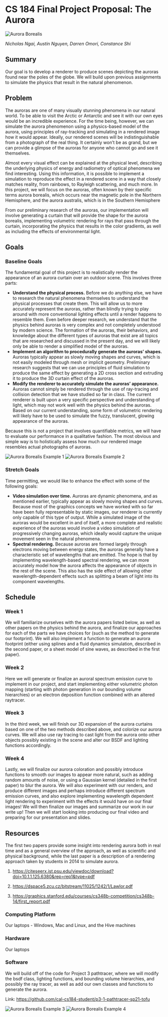 # CS 184 Final Project Proposal: The Aurora

![Aurora Borealis](/images/aurora1.jpg")

_Nicholas Ngai, Austin Nguyen, Darren Omori, Constance Shi_

## Summary

Our goal is to develop a renderer to produce scenes depicting the auroras found near the poles of the globe. We will build upon previous assignments to simulate the physics that result in the natural phenomenon.

## Problem

The auroras are one of many visually stunning phenomena in our natural world. To be able to visit the Arctic or Antarctic and see it with our own eyes would be an incredible experience. For the time being, however, we can simulate the aurora phenomenon using a physics-based model of the aurora, using principles of ray-tracking and simulating in a rendered image how it would appear. Ideally, our rendered scenes will be indistinguishable from a photograph of the real thing. It certainly won’t be as grand, but we can provide a glimpse of the auroras for anyone who cannot go and see it themselves.

Almost every visual effect can be explained at the physical level, describing the underlying physics of energy and radiometry of optical phenomena we find interesting. Using this information, it is possible to implement a simulation to reproduce the effect in a rendered scene in a way that closely matches reality, from rainbows, to Rayleigh scattering, and much more. In this project, we will focus on the auroras, often known by their specific terms aurora borealis, which occurs near the magnetic pole in the Northern Hemisphere, and the aurora australis, which is in the Southern Hemisphere

From our preliminary research of the auroras, our implementation will involve generating a curtain that will provide the shape for the aurora borealis, implementing volumetric rendering for rays that pass through the curtain, incorporating the physics that results in the color gradients, as well as including the effects of environmental light.

## Goals

### Baseline Goals

The fundamental goal of this project is to realistically render the appearance of an aurora curtain over an outdoor scene. This involves three parts:

- **Understand the physical process.** Before we do anything else, we have to research the natural phenomena themselves to understand the physical processes that create them. This will allow us to more accurately represent the auroras, rather than blindly trying to play around with more conventional lighting effects until a render happens to resemble them. Even before deeper research, we understand that the physics behind auroras is very complex and not completely understood by modern science. The formation of the auroras, their behaviors, and knowledge about the different types of auroras that exist are all topics that are researched and discussed in the present day, and we will likely only be able to render a simplified model of the auroras.
- **Implement an algorithm to procedurally generate the auroras’ shapes.** Auroras typically appear as slowly moving shapes and curves, which is not easily modeled through mesh or implicit geometry. Preliminary research suggests that we can use principles of fluid simulation to produce the same effect by generating a 2D cross section and extruding it to produce the 3D curtain effect of the auroras.
- **Modify the renderer to accurately simulate the auroras’ appearance.** Auroras cannot simply be rendered through the use of ray-tracing and collision detection that we have studied so far in class. The current renderer is built upon a very specific perspective and understanding of light, which may not work well with the physics behind the auroras. Based on our current understanding, some form of volumetric rendering will likely have to be used to simulate the fuzzy, translucent, glowing appearance of the auroras.

Because this is not a project that involves quantifiable metrics, we will have to evaluate our performance in a qualitative fashion.  The most obvious and simple way is to holistically assess how much our rendered image resembles actual photographs of auroras.

![Aurora Borealis Example 1](/images/aurora2.jpg")
![Aurora Borealis Example 2](/images/aurora3.jpg")

### Stretch Goals

Time permitting, we would like to enhance the effect with some of the following goals:

- **Video simulation over time.** Auroras are dynamic phenomena, and as mentioned earlier, typically appear as slowly moving shapes and curves. Because most of the graphics concepts we have worked with so far have been fully representable by static images, our renderer is currently only capable of this type of output. While a simulated image of the auroras would be excellent in and of itself, a more complete and realistic experience of the auroras would involve a video simulation of progressively changing auroras, which ideally would capture the unique movement seen in the natural phenomena.
- **Spectral rendering.** Because auroras are formed largely through electrons moving between energy states, the auroras generally have a characteristic set of wavelengths that are emitted. The hope is that by implementing wavelength-based spectral rendering, we can more accurately model how the aurora affects the appearance of objects in the rest of the scene. This also has the side effect of allowing other wavelength-dependent effects such as splitting a beam of light into its component wavelengths.

## Schedule

### Week 1
We will familiarize ourselves with the aurora papers listed below, as well as other papers on the physics behind the aurora, and finalize our approaches for each of the parts we have choices for (such as the method to generate our footprint). We will also implement a function to generate an aurora footprint (either using splines and a fluid dynamics simulation, described in the second paper, or a sheet model of sine waves, as described in the first paper).

### Week 2
Here we will generate or finalize an auroral spectrum emission curve to implement in our project, and start implementing either volumetric photon mapping (starting with photon generation in our bounding volume hierarchies) or an electron deposition function combined with an altered raytracer.

### Week 3
In the third week, we will finish our 3D expansion of the aurora curtains based on one of the two methods described above, and colorize our aurora curves. We will also use ray tracing to cast light from the aurora onto other objects possibly existing in the scene and alter our BSDF and lighting functions accordingly.

### Week 4
Lastly, we will finalize our aurora coloration and possibly introduce functions to smooth our images to appear more natural, such as adding random amounts of noise, or using a Gaussian kernel (detailed in the first paper) to blur the aurora. We will also experiment with our renders, and produce different images and perhaps introduce different spectrum emission curves, and also explore implementing wavelength dependent light rendering to experiment with the effects it would have on our final images! We will then finalize our images and summarize our work in our write up! Then we will start looking into producing our final video and preparing for our presentation and slides.

## Resources

The first two papers provide some insight into rendering aurora both in real time and as a general overview of the approach, as well as scientific and physical background, while the last paper is a description of a rendering approach taken by students in 2014 to simulate aurora.

1. <https://citeseerx.ist.psu.edu/viewdoc/download?doi=10.1.1.125.6380&rep=rep1&type=pdf>

2. <https://dspace5.zcu.cz/bitstream/11025/1242/1/Lawlor.pdf>

3. <https://graphics.stanford.edu/courses/cs348b-competition/cs348b-14/first_report.pdf>

### Computing Platform
Our laptops - Windows, Mac and Linux, and the Hive machines

### Hardware 
Our laptops

### Software
We will build off of the code for Project 3 pathtracer, where we will modify the bsdf class, lighting functions, and bounding volume hierarchies, and possibly the ray tracer, as well as add our own classes and functions to generate the aurora.

Link: <https://github.com/cal-cs184-student/p3-1-pathtracer-sp21-tofu>

![Aurora Borealis Example 3](/images/aurora4.jpg")
![Aurora Borealis Example 4](/images/aurora5.jpg")
